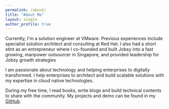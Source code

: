 ```yaml
---
permalink: /about/
title: "About Me"
layout: single
author_profile: true
---
```

Currently, I'm a solution engineer at VMware. Previous experiences include specialist solution architect and consulting at Red Hat. 
I also had a short stint as an entrepreneur where I co-founded and built Jobsy into a fast growing, manpower outsourcer in Singapore, and provided leadership for Jobsy growth strategies

I am passionate about technology and helping enterprises to digitally transformed. I help enterprises to architect and build scalable solutions with my expertise in cloud native technologies.

During my free time, I read books, write blogs and build technical contents to share with the community. My projects and demo can be found in my [GitHub](https://github.com/jiajunngjj). 
 
